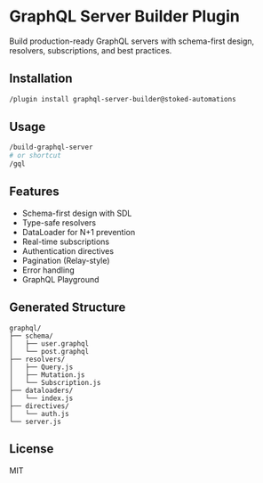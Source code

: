 # GraphQL Server Builder Plugin

Build production-ready GraphQL servers with schema-first design, resolvers, subscriptions, and best practices.

## Installation

```bash
/plugin install graphql-server-builder@stoked-automations
```

## Usage

```bash
/build-graphql-server
# or shortcut
/gql
```

## Features

- Schema-first design with SDL
- Type-safe resolvers
- DataLoader for N+1 prevention
- Real-time subscriptions
- Authentication directives
- Pagination (Relay-style)
- Error handling
- GraphQL Playground

## Generated Structure

```
graphql/
├── schema/
│   ├── user.graphql
│   └── post.graphql
├── resolvers/
│   ├── Query.js
│   ├── Mutation.js
│   └── Subscription.js
├── dataloaders/
│   └── index.js
├── directives/
│   └── auth.js
└── server.js
```

## License

MIT
